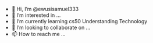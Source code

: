 - 👋 Hi, I’m @ewusisamuel333
- 👀 I’m interested in ...
- 🌱 I’m currently learning cs50 Understanding Technology
- 💞️ I’m looking to collaborate on ...
- 📫 How to reach me ...

<!---
ewusisamuel333/ewusisamuel333 is a ✨ special ✨ repository because its `README.md` (this file) appears on your GitHub profile.
You can click the Preview link to take a look at your changes.
--->
